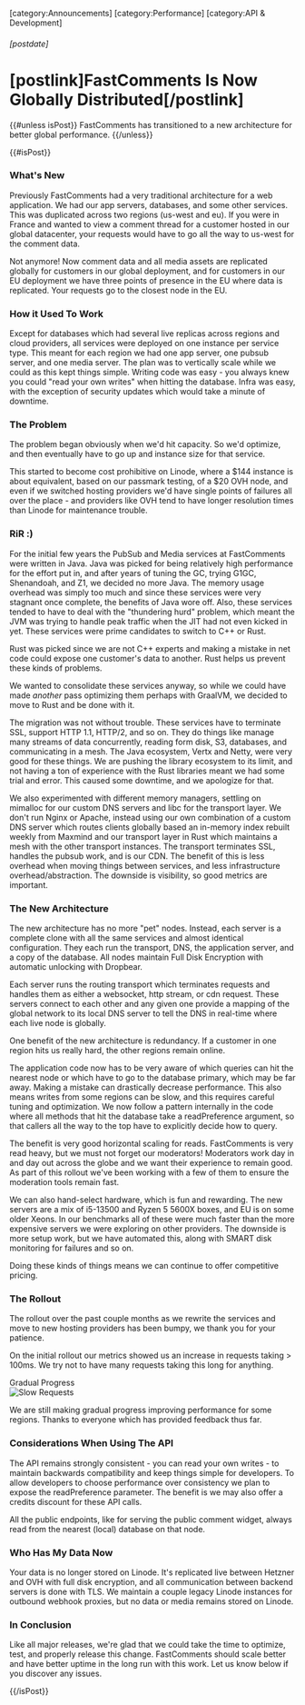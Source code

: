 [category:Announcements]
[category:Performance]
[category:API & Development]
###### [postdate]
# [postlink]FastComments Is Now Globally Distributed[/postlink]

{{#unless isPost}}
FastComments has transitioned to a new architecture for better global performance.
{{/unless}}

{{#isPost}}

### What's New

Previously FastComments had a very traditional architecture for a web application. We had our app servers, databases, and some other services. This was
duplicated across two regions (us-west and eu). If you were in France and wanted to view a comment thread for a customer hosted in our
global datacenter, your requests would have to go all the way to us-west for the comment data.

Not anymore! Now comment data and all media assets are replicated globally for customers in our global deployment, and for customers
in our EU deployment we have three points of presence in the EU where data is replicated. Your requests go to the closest node in the
EU.

### How it Used To Work

Except for databases which had several live replicas across regions and cloud providers, all services were deployed on one instance per service type.
This meant for each region we had one app server, one pubsub server, and one media server. The plan was to vertically scale while we could
as this kept things simple. Writing code was easy - you always knew you could "read your own writes" when hitting the database. Infra was easy,
with the exception of security updates which would take a minute of downtime.

### The Problem

The problem began obviously when we'd hit capacity. So we'd optimize, and then eventually have to go up and instance size for that service.

This started to become cost prohibitive on Linode, where a $144 instance is about equivalent, based on our passmark testing, of a $20 OVH node, and even if
we switched hosting providers we'd have single points of failures all over the place - and providers like OVH tend to have longer resolution times than Linode
for maintenance trouble.

### RiR :)

For the initial few years the PubSub and Media services at FastComments were written in Java. Java was picked for being relatively high performance for the effort
put in, and after years of tuning the GC, trying G1GC, Shenandoah, and Z1, we decided no more Java. The memory usage overhead was simply too much and since these
services were very stagnant once complete, the benefits of Java wore off. Also, these services tended to have to deal with the "thundering hurd" problem, which meant
the JVM was trying to handle peak traffic when the JIT had not even kicked in yet. These services were prime candidates to switch to C++ or Rust.

Rust was picked since we are not C++ experts and making a mistake in net code could expose one customer's data to another. Rust helps us prevent these kinds of problems.

We wanted to consolidate these services anyway, so while we could have made *another* pass optimizing them perhaps with GraalVM, we decided to move to Rust and be done with it.

The migration was not without trouble. These services have to terminate SSL, support HTTP 1.1, HTTP/2, and so on. They do things like manage many streams of data concurrently,
reading form disk, S3, databases, and communicating in a mesh. The Java ecosystem, Vertx and Netty, were very good for these things. We are pushing the library ecosystem to its limit, and not having a ton of experience with the Rust libraries meant we had
some trial and error. This caused some downtime, and we apologize for that.

We also experimented with different memory managers, settling on mimalloc for our custom DNS servers and libc for the transport layer. We don't run Nginx or Apache, instead
using our own combination of a custom DNS server which routes clients globally based an in-memory index rebuilt weekly from Maxmind and our transport layer in Rust which maintains a mesh
with the other transport instances. The transport terminates SSL, handles the pubsub work, and is our CDN. The benefit of this is less overhead when moving things between
services, and less infrastructure overhead/abstraction. The downside is visibility, so good metrics are important.

### The New Architecture

The new architecture has no more "pet" nodes. Instead, each server is a complete clone with all the same services and almost identical configuration. They each run
the transport, DNS, the application server, and a copy of the database. All nodes maintain Full Disk Encryption with automatic unlocking with Dropbear.

Each server runs the routing transport which terminates requests and handles them as either a websocket, http stream, or cdn request. These servers connect to each
other and any given one provide a mapping of the global network to its local DNS server to tell the DNS in real-time where each live node is globally.

One benefit of the new architecture is redundancy. If a customer in one region hits us really hard, the other regions remain online.

The application code now has to be very aware of which queries can hit the nearest node or which have to go to the database primary, which may be far away. Making a mistake
can drastically decrease performance. This also means writes from some regions can be slow, and this requires careful tuning and optimization. We now follow a pattern internally
in the code where all methods that hit the database take a readPreference argument, so that callers all the way to the top have to explicitly decide how to query.

The benefit is very good horizontal scaling for reads. FastComments is very read heavy, but we must not forget our moderators! Moderators work day in and day out across the globe
and we want their experience to remain good. As part of this rollout we've been working with a few of them to ensure the moderation tools remain fast.

We can also hand-select hardware, which is fun and rewarding. The new servers are a mix of i5-13500 and Ryzen 5 5600X boxes, and EU is on some older Xeons. In our benchmarks all of these
were much faster than the more expensive servers we were exploring on other providers. The downside is more setup work, but we have automated this, along with SMART disk monitoring for failures and so on.

Doing these kinds of things means we can continue to offer competitive pricing.

### The Rollout

The rollout over the past couple months as we rewrite the services and move to new hosting providers has been bumpy, we thank you for your patience.

On the initial rollout our metrics showed us an increase in requests taking > 100ms. We try not to have many requests taking this long for anything.

<div class="text-center">
    <div class="sm">Gradual Progress</div>
    <img src="images/slow-reqs.png" alt="Slow Requests" title="Slow Requests" />
</div>

We are still making gradual progress improving performance for some regions. Thanks to everyone which has provided feedback thus far.

### Considerations When Using The API

The API remains strongly consistent - you can read your own writes - to maintain backwards compatibility and keep things simple for developers. To allow
developers to choose performance over consistency we plan to expose the readPreference parameter. The benefit is we may also offer a credits discount for
these API calls.

All the public endpoints, like for serving the public comment widget, always read from the nearest (local) database on that node.

### Who Has My Data Now

Your data is no longer stored on Linode. It's replicated live between Hetzner and OVH with full disk encryption, and all communication between backend servers
is done with TLS. We maintain a couple legacy Linode instances for outbound webhook proxies, but no data or media remains stored on Linode.

### In Conclusion

Like all major releases, we're glad that we could take the time to optimize, test, and properly release this change. FastComments should scale better and have
better uptime in the long run with this work. Let us know below if you discover any issues.

{{/isPost}}
